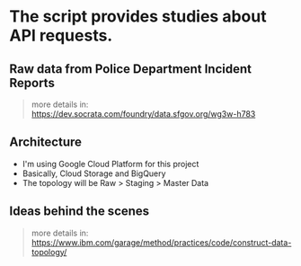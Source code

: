 # The script provides studies about API requests.

## Raw data from Police Department Incident Reports

> more details in: https://dev.socrata.com/foundry/data.sfgov.org/wg3w-h783

## Architecture

- I'm using Google Cloud Platform for this project
- Basically, Cloud Storage and BigQuery
- The topology will be Raw > Staging > Master Data

## Ideas behind the scenes

> more details in: https://www.ibm.com/garage/method/practices/code/construct-data-topology/